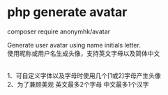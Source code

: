 # php generate avatar

composer require anonymhk/avatar

Generate user avatar using name initials letter. <br/>
使用昵称或用户名生成头像，支持英文字母以及简体中文<br/><br/>

1、可自定义字体以及字母时使用几个[1或2]字母产生头像<br/>
2、为了兼顾美观 英文最多2个字母 中文最多1个汉字<br/>
